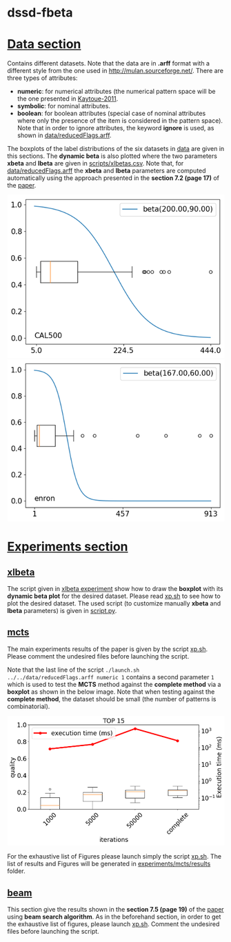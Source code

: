# dssd-fbeta

# [Data section](data/)
Contains different datasets. Note that the data are in **.arff** format with a different style from the one used in http://mulan.sourceforge.net/. There are three types of attributes: 
- **numeric**: for numerical attributes (the numerical pattern space will be the one presented in [Kaytoue-2011](https://hal.archives-ouvertes.fr/inria-00584371/document).
- **symbolic**: for nominal attributes.
- **boolean**: for boolean attributes (special case of nominal attributes where only the presence of the item is considered in the pattern space).
Note that in order to ignore attributes, the keyword **ignore** is used, as shown in [data/reducedFlags.arff](data/reducedFlags.arff).

The boxplots of the label distributions of the six datasets in [data](data/) are given in this sections. The **dynamic beta** is also plotted where the two parameters **xbeta** and **lbeta** are given in [scripts/xlbetas.csv](scripts/xlbetas.csv). Note that, for [data/reducedFlags.arff](data/reducedFlags.arff) the  **xbeta** and **lbeta** parameters are computed automatically using the approach presented in the **section 7.2 (page 17)** of the [paper](paper/mlj17.pdf). 

![](data/CAL500.png?raw=true)
![](data/enron.png?raw=true)

# [Experiments section](experiments/)

## [xlbeta](experiments/xlbeta) 
The script given in [xlbeta experiment](experiments/xlbeta) show how to draw the **boxplot** with its **dynamic beta plot** for the desired dataset. Please read [xp.sh](experiments/xlbeta/xp.sh) to see how to plot the desired dataset. The used script (to customize manually **xbeta** and **lbeta** parameters) is given in [script.py](scripts/script.py).

## [mcts](experiments/mcts)
The main experiments results of the paper is given by the script [xp.sh](experiments/mcts/xp.sh). Please comment the undesired files before launching the script. 

Note that the last line of the script ```./launch.sh ../../data/reducedFlags.arff numeric 1``` contains a second parameter ```1``` which is used to test the **MCTS** method against the **complete method** via a **boxplot** as shown in the below image. Note that when testing against the **complete method**, the dataset should be small (the number of patterns is combinatorial). 

![](experiments/mcts/results/reducedFlags_numeric_6_200_0.5_jaccardSupportDescription/boxplot-RelativeFBeta.png?raw=true)

For the exhaustive list of Figures please launch simply the script [xp.sh](experiments/mcts/xp.sh). The list of results and Figures will be generated in [experiments/mcts/results](experiments/mcts/results) folder.

## [beam](experiments/beam)
This section give the results shown in the **section 7.5 (page 19)** of the [paper](paper/mlj17.pdf) using **beam search algorithm**. As in the beforehand section, in order to get the exhaustive list of figures, please launch [xp.sh](experiments/beam/xp.sh). Comment the undesired files before launching the script.

